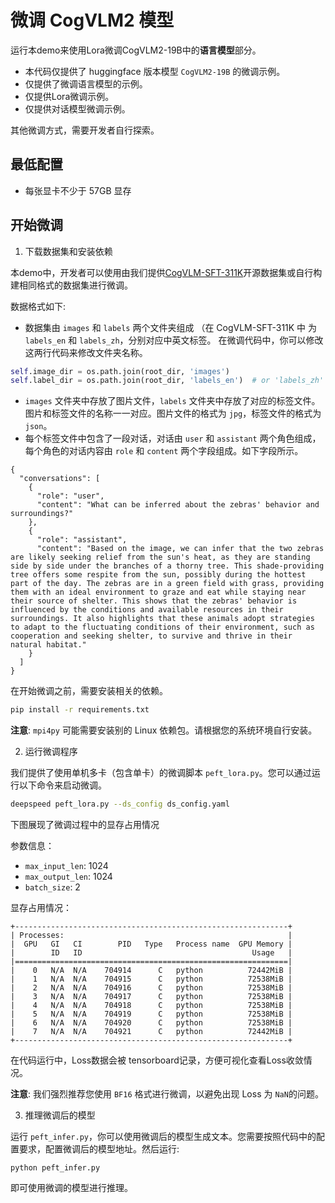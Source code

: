 # 微调 CogVLM2 模型

运行本demo来使用Lora微调CogVLM2-19B中的**语言模型**部分。

+ 本代码仅提供了 huggingface 版本模型 `CogVLM2-19B` 的微调示例。
+ 仅提供了微调语言模型的示例。
+ 仅提供Lora微调示例。
+ 仅提供对话模型微调示例。

其他微调方式，需要开发者自行探索。

## 最低配置

- 每张显卡不少于 57GB 显存


## 开始微调

1. 下载数据集和安装依赖

本demo中，开发者可以使用由我们提供[CogVLM-SFT-311K](https://huggingface.co/datasets/THUDM/CogVLM-SFT-311K)开源数据集或自行构建相同格式的数据集进行微调。

数据格式如下:
+ 数据集由 `images` 和 `labels` 两个文件夹组成 （在 CogVLM-SFT-311K 中 为 `labels_en` 和 `labels_zh`，分别对应中英文标签。
在微调代码中，你可以修改这两行代码来修改文件夹名称。
```python
self.image_dir = os.path.join(root_dir, 'images')
self.label_dir = os.path.join(root_dir, 'labels_en')  # or 'labels_zh' or 'labels' 可以自行修改
```
+ `images` 文件夹中存放了图片文件，`labels` 文件夹中存放了对应的标签文件。图片和标签文件的名称一一对应。图片文件的格式为 `jpg`，标签文件的格式为 `json`。
+ 每个标签文件中包含了一段对话，对话由 `user` 和 `assistant` 两个角色组成，每个角色的对话内容由 `role` 和 `content` 两个字段组成。如下字段所示。
```
{
  "conversations": [
    {
      "role": "user",
      "content": "What can be inferred about the zebras' behavior and surroundings?"
    },
    {
      "role": "assistant",
      "content": "Based on the image, we can infer that the two zebras are likely seeking relief from the sun's heat, as they are standing side by side under the branches of a thorny tree. This shade-providing tree offers some respite from the sun, possibly during the hottest part of the day. The zebras are in a green field with grass, providing them with an ideal environment to graze and eat while staying near their source of shelter. This shows that the zebras' behavior is influenced by the conditions and available resources in their surroundings. It also highlights that these animals adopt strategies to adapt to the fluctuating conditions of their environment, such as cooperation and seeking shelter, to survive and thrive in their natural habitat."
    }
  ]
}
```


在开始微调之前，需要安装相关的依赖。
```bash
pip install -r requirements.txt
```
**注意**: `mpi4py` 可能需要安装别的 Linux 依赖包。请根据您的系统环境自行安装。

2. 运行微调程序

我们提供了使用单机多卡（包含单卡）的微调脚本 `peft_lora.py`。您可以通过运行以下命令来启动微调。
```bash
deepspeed peft_lora.py --ds_config ds_config.yaml
```
下图展现了微调过程中的显存占用情况

参数信息：
+ `max_input_len`: 1024
+ `max_output_len`: 1024
+ `batch_size`: 2

显存占用情况：
```shell
+-------------------------------------------------------------+
| Processes:                                                  |
|  GPU   GI   CI        PID   Type   Process name  GPU Memory |
|        ID   ID                                      Usage   |
|=============================================================|
|    0   N/A  N/A    704914      C   python          72442MiB |
|    1   N/A  N/A    704915      C   python          72538MiB |
|    2   N/A  N/A    704916      C   python          72538MiB |
|    3   N/A  N/A    704917      C   python          72538MiB |
|    4   N/A  N/A    704918      C   python          72538MiB |
|    5   N/A  N/A    704919      C   python          72538MiB |
|    6   N/A  N/A    704920      C   python          72538MiB |
|    7   N/A  N/A    704921      C   python          72442MiB |
+-------------------------------------------------------------+
```
在代码运行中，Loss数据会被 tensorboard记录，方便可视化查看Loss收敛情况。

**注意**: 我们强烈推荐您使用 `BF16` 格式进行微调，以避免出现 Loss 为 `NaN`的问题。

3. 推理微调后的模型

运行 `peft_infer.py`，你可以使用微调后的模型生成文本。您需要按照代码中的配置要求，配置微调后的模型地址。然后运行:
```shell
python peft_infer.py
```
即可使用微调的模型进行推理。
